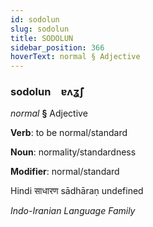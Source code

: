 ```yaml
---
id: sodolun
slug: sodolun
title: SODOLUN
sidebar_position: 366
hoverText: normal § Adjective
---
```


### sodolun&emsp;<span kind="abugida">ɐʌʓ̃ʃ</span>

*normal* **§** Adjective

**Verb**: to be normal/standard

**Noun**: normality/standardness

**Modifier**: normal/standard

Hindi साधारण sādhāraṇ undefined

*Indo-Iranian Language Family*